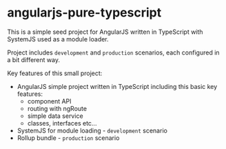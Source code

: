 # angularjs-pure-typescript

This is a simple seed project for AngularJS written in TypeScript with SystemJS used as a module loader.

Project includes `development` and `production` scenarios, each configured in a bit different way. 

Key features of this small project:

* AngularJS simple project written in TypeScript including this basic key features:
    * component API
    * routing with ngRoute
    * simple data service
    * classes, interfaces etc...
* SystemJS for module loading - `development` scenario
* Rollup bundle - `production` scenario
